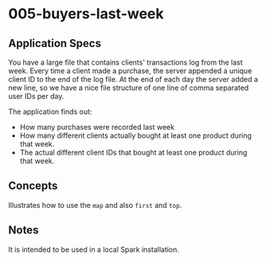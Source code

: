 # 005-buyers-last-week

## Application Specs
You have a large file that contains clients' transactions log from the last week. Every time a client made a purchase, the server appended a unique client ID to the end of the log file.
At the end of each day the server added a new line, so we have a nice file structure of one line of comma separated user IDs per day.

The application finds out:
+ How many purchases were recorded last week
+ How many different clients actually bought at least one product during that week.
+ The actual different client IDs that bought at least one product during that week.


## Concepts
Illustrates how to use the `map` and also `first` and `top`.

## Notes
It is intended to be used in a local Spark installation.
